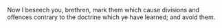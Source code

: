 Now I beseech you, brethren, mark them which cause divisions and offences contrary to the doctrine which ye have learned; and avoid them.
